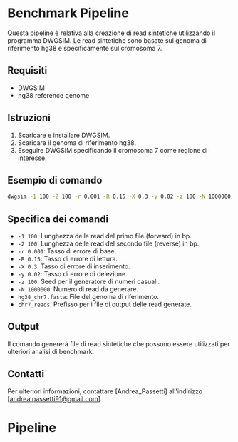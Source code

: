 # Benchmark Pipeline

Questa pipeline è relativa alla creazione di read sintetiche utilizzando il programma DWGSIM. Le read sintetiche sono basate sul genoma di riferimento hg38 e specificamente sul cromosoma 7.

## Requisiti

- DWGSIM
- hg38 reference genome

## Istruzioni

1. Scaricare e installare DWGSIM.
2. Scaricare il genoma di riferimento hg38.
3. Eseguire DWGSIM specificando il cromosoma 7 come regione di interesse.

## Esempio di comando

```bash
dwgsim -1 100 -2 100 -r 0.001 -R 0.15 -X 0.3 -y 0.02 -z 100 -N 1000000 hg38_chr7.fasta chr7_reads
```

## Specifica dei comandi

- `-1 100`: Lunghezza delle read del primo file (forward) in bp.
- `-2 100`: Lunghezza delle read del secondo file (reverse) in bp.
- `-r 0.001`: Tasso di errore di base.
- `-R 0.15`: Tasso di errore di lettura.
- `-X 0.3`: Tasso di errore di inserimento.
- `-y 0.02`: Tasso di errore di delezione.
- `-z 100`: Seed per il generatore di numeri casuali.
- `-N 1000000`: Numero di read da generare.
- `hg38_chr7.fasta`: File del genoma di riferimento.
- `chr7_reads`: Prefisso per i file di output delle read generate.


## Output

Il comando genererà file di read sintetiche che possono essere utilizzati per ulteriori analisi di benchmark.

## Contatti

Per ulteriori informazioni, contattare [Andrea_Passetti] all'indirizzo [andrea.passetti91@gmail.com].

# Pipeline

